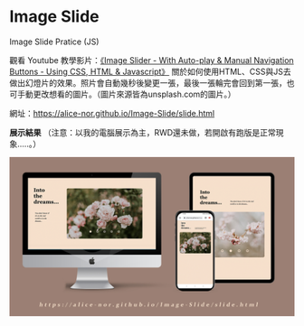 # Image Slide
 Image Slide Pratice (JS)
 
 觀看 Youtube 教學影片：[《Image Slider - With Auto-play & Manual Navigation Buttons - Using CSS, HTML & Javascript》](https://www.youtube.com/watch?v=0wvrlOyGlq0) 關於如何使用HTML、CSS與JS去做出幻燈片的效果。照片會自動幾秒後變更一張，最後一張輪完會回到第一張，也可手動更改想看的圖片。（圖片來源皆為unsplash.com的圖片。）
 
 網址：https://alice-nor.github.io/Image-Slide/slide.html
 
 
 **展示結果** （注意：以我的電腦展示為主，RWD還未做，若開啟有跑版是正常現象.....。）
 
 ![image](https://github.com/Alice-nor/Image-Slide/blob/main/repoImage.jpg)
